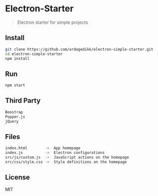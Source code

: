# Electron-Starter

> Electron starter for simple projects

## Install

```sh
git clone https://github.com/ardagedikk/electron-simple-starter.git
cd electron-simple-starter
npm install
```

## Run

```sh
npm start
```
## Third Party

```sh
Boostrap
Popper.js
jQuery
```
## Files

```sh
index.html        ->  App homepage
index.js          ->  Electron configurations
src/js/custom.js  ->  JavaScript actions on the homepage
src/css/style.css ->  Style definitions on the homepage

```
## License

MIT
